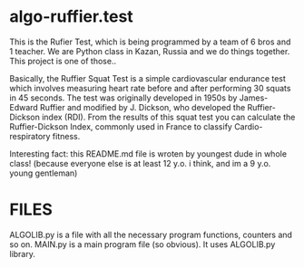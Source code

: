 # algo-ruffier.test
This is the Rufier Test, which is being programmed by a team of 6 bros and 1 teacher.
We are Python class in Kazan, Russia and we do things together. This project is one of those..

Basically, the Ruffier Squat Test is a simple cardiovascular endurance test which involves measuring heart rate before and after performing 30 squats in 45 seconds. The test was originally developed in 1950s by James-Edward Ruffier and modified by J. Dickson, who developed the Ruffier-Dickson index (RDI). From the results of this squat test you can calculate the Ruffier-Dickson Index, commonly used in France to classify Cardio-respiratory fitness.

Interesting fact: this README.md file is wroten by youngest dude in whole class! (because everyone else is at least 12 y.o. i think, and im a 9 y.o. young gentleman)



# FILES

ALGOLIB.py is a file with all the necessary program functions, counters and so on.
MAIN.py is a main program file (so obvious). It uses ALGOLIB.py library.
